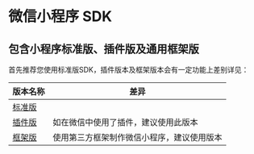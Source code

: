 # 微信小程序 SDK

## 包含小程序标准版、插件版及通用框架版

首先推荐您使用标准版SDK，插件版本及框架版本会有一定功能上差别详见：

| 版本名称                                                               | 差异                    |
| ------------------------------------------------------------------ | --------------------- |
| [标准版](wxsdk.md)                                                    |                       |
| [插件版](https://docs.analysys.cn/ark/integration/sdk/wx/wxsdkplugin) | 如在微信中使用了插件，建议使用此版本    |
| [框架版](https://docs.analysys.cn/ark/integration/sdk/wx/wxsdkcustom) | 使用第三方框架制作微信小程序，建议使用版本 |


